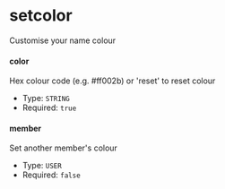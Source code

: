 # setcolor
Customise your name colour
#### color
Hex colour code (e.g. #ff002b) or 'reset' to reset colour
- Type: `STRING`
- Required: `true`
#### member
Set another member's colour
- Type: `USER`
- Required: `false`